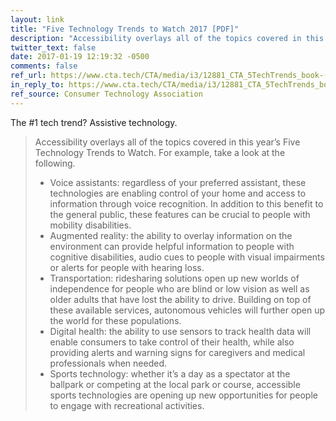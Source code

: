 ```yaml
---
layout: link
title: "Five Technology Trends to Watch 2017 [PDF]"
description: "Accessibility overlays all of the topics covered in this year’s Five Technology Trends to Watch."
twitter_text: false
date: 2017-01-19 12:19:32 -0500
comments: false
ref_url: https://www.cta.tech/CTA/media/i3/12881_CTA_5TechTrends_book-(2).pdf
in_reply_to: https://www.cta.tech/CTA/media/i3/12881_CTA_5TechTrends_book-(2).pdf
ref_source: Consumer Technology Association
---
```


The #1 tech trend? Assistive technology.

<blockquote>

Accessibility overlays all of the topics covered in this year’s Five Technology Trends to Watch. For example, take a look at the following.

* Voice assistants: regardless of your preferred assistant, these technologies are enabling control of your home and access to information through voice recognition. In addition to this benefit to the general public, these features can be crucial to people with mobility disabilities.
* Augmented reality: the ability to overlay information on the environment can provide helpful information to people with cognitive disabilities, audio cues to people with visual impairments or alerts for people with hearing loss.
* Transportation: ridesharing solutions open up new worlds of independence for people who are blind or low vision as well as older adults that have lost the ability to drive. Building on top of these available services, autonomous vehicles will further open up the world for these populations.
* Digital health: the ability to use sensors to track health data will enable consumers to take control of their health, while also providing alerts and warning signs for caregivers and medical professionals when needed.
* Sports technology: whether it’s a day as a spectator at the ballpark or competing at the local park or course, accessible sports technologies are opening up new opportunities for people to engage with recreational activities.

</blockquote>